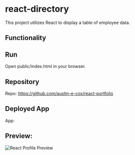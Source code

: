 # react-directory
This project utilizes React to display a table of employee data.

## Functionality

## Run
Open public/index.html in your browser.

## Repository
Repo: https://github.com/austin-e-cox/react-portfolio

## Deployed App
App: 

## Preview:
![React Profile Preview](/profile-preview.png?raw=true "React Profile Preview")
